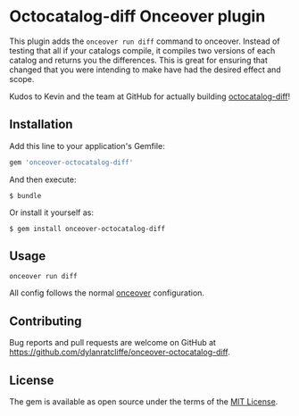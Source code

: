 # Octocatalog-diff Onceover plugin

This plugin adds the `onceover run diff` command to onceover. Instead of testing that all if your catalogs compile, it compiles two versions of each catalog and returns you the differences. This is great for ensuring that changed that you were intending to make have had the desired effect and scope.

Kudos to Kevin and the team at GitHub for actually building [octocatalog-diff](https://github.com/github/octocatalog-diff)!

## Installation

Add this line to your application's Gemfile:

```ruby
gem 'onceover-octocatalog-diff'
```

And then execute:

    $ bundle

Or install it yourself as:

    $ gem install onceover-octocatalog-diff

## Usage

`onceover run diff`

All config follows the normal [onceover](https://github.com/dylanratcliffe/onceover) configuration.

## Contributing

Bug reports and pull requests are welcome on GitHub at https://github.com/dylanratcliffe/onceover-octocatalog-diff.


## License

The gem is available as open source under the terms of the [MIT License](http://opensource.org/licenses/MIT).
